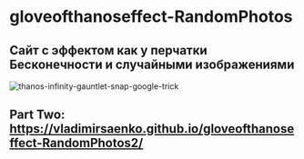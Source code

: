 # gloveofthanoseffect-RandomPhotos

## Сайт с эффектом как у перчатки Бесконечности и случайными изображениями

![thanos-infinity-gauntlet-snap-google-trick](https://user-images.githubusercontent.com/56477695/138564232-75dcd872-f6cd-43c8-8e76-afd46bf3f06f.jpg)

## Part Two: https://vladimirsaenko.github.io/gloveofthanoseffect-RandomPhotos2/
